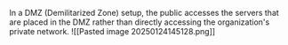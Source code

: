 In a DMZ (Demilitarized Zone) setup, the public accesses the servers that are placed in the DMZ rather than directly accessing the organization's private network.
![[Pasted image 20250124145128.png]]